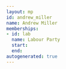 ```yaml
---
layout: mp
id: andrew_miller
name: Andrew Miller
memberships:
- id: lab
  name: Labour Party
  start: 
  end: 
autogenerated: true
---
```

